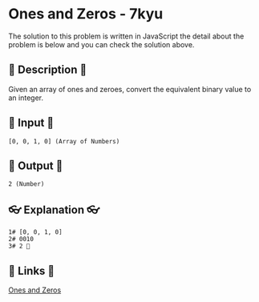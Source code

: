 # Ones and Zeros - 7kyu

The solution to this problem is written in JavaScript the detail about the problem is below and you can check the solution above.

## 💬 Description 💬

Given an array of ones and zeroes, convert the equivalent binary value to an integer.

## 🥚 Input 🥚

```
[0, 0, 1, 0] (Array of Numbers)
```

## 🐣 Output 🐣

```
2 (Number)
```

## 👓 Explanation 👓

```
1# [0, 0, 1, 0]
2# 0010
3# 2 🎉
```

## 🔗 Links 🔗

[Ones and Zeros](https://www.codewars.com/kata/578553c3a1b8d5c40300037c)
